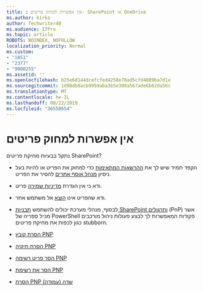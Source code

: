 ```yaml
---
title: אין אפשרות למחוק פריטים ב- SharePoint או OneDrive
ms.author: kirks
author: Techwriter40
ms.audience: ITPro
ms.topic: article
ROBOTS: NOINDEX, NOFOLLOW
localization_priority: Normal
ms.custom:
- "1851"
- "2377"
- "9000255"
ms.assetid: ''
ms.openlocfilehash: b25e6d144dcefcfed4258e78ad5cfd4089ba7d1e
ms.sourcegitcommit: 1d98db8acb9959aba3b5e308a567ade6b62da56c
ms.translationtype: MT
ms.contentlocale: he-IL
ms.lasthandoff: 08/22/2019
ms.locfileid: "36558654"
---
```

# <a name="unable-to-delete-items"></a>אין אפשרות למחוק פריטים

נתקל בבעיות מחיקת פריטים SharePoint?

- הקפד תמיד שיש לך את [ההרשאות המתאימות](https://docs.microsoft.com/sharepoint/default-sharepoint-groups) כדי למחוק את הפריט או להיות בעל ניסיון [מנהל אוסף אתרים](https://docs.microsoft.com/sharepoint/customize-sharepoint-site-permissions#add-change-or-remove-a-site-collection-administrator) להסיר את הפריט.

- ודא כי אין הגדרת [מדיניות שמירה](https://docs.microsoft.com/office365/securitycompliance/retention-policies) פריט.

- ודא שהפריט אינו [הוצא](https://support.office.com/article/check-out-check-in-or-discard-changes-to-files-in-a-library-7e2c12a9-a874-4393-9511-1378a700f6de) אל משתמש אחר.

- לבסוף, מנהלי מערכת יכולים להשתמש [תבניות SharePoint ותרגולים](https://docs.microsoft.com/powershell/sharepoint/sharepoint-pnp/sharepoint-pnp-cmdlets?view=sharepoint-ps#installation) (PnP) אשר מכיל ספריה של PowerShell פקודות המאפשרות לך לבצע פעולות ניהול מורכבים כגון לכפות את מחיקת פריטים stubborn.
- [הסרת קובץ PNP](https://docs.microsoft.com/powershell/module/sharepoint-pnp/remove-pnpfile?view=sharepoint-ps)
- [הסרת תיקיה PNP](https://docs.microsoft.com/powershell/module/sharepoint-pnp/remove-pnpfolder?view=sharepoint-ps)
- [הסר פריט רשימה PNP](https://docs.microsoft.com/powershell/module/sharepoint-pnp/remove-pnplistitem?view=sharepoint-ps)
- [הסר את רשימת PNP](https://docs.microsoft.com/powershell/module/sharepoint-pnp/remove-pnplist?view=sharepoint-ps)
- [הסרת PNP שדה (עמודה)](https://docs.microsoft.com/powershell/module/sharepoint-pnp/remove-pnpfield?view=sharepoint-ps)